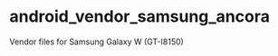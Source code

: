 android_vendor_samsung_ancora
=============================

Vendor files for Samsung Galaxy W (GT-I8150)
